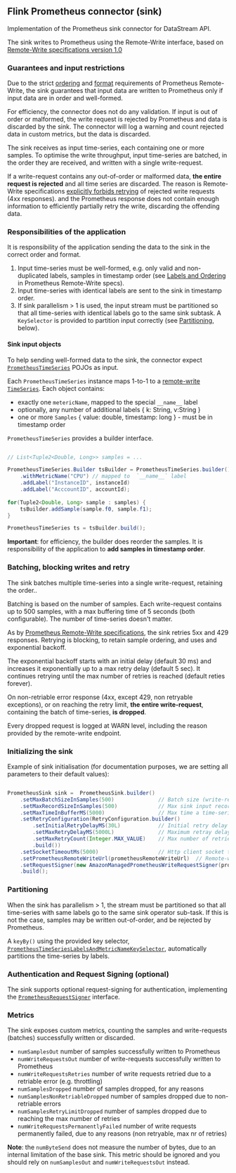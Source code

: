 ## Flink Prometheus connector (sink)

Implementation of the Prometheus sink connector for DataStream API.

The sink writes to Prometheus using the Remote-Write interface, based on [Remote-Write specifications version 1.0](https://prometheus.io/docs/concepts/remote_write_spec/)

### Guarantees and input restrictions

Due to the strict [ordering](https://prometheus.io/docs/concepts/remote_write_spec/#ordering) and [format](https://prometheus.io/docs/concepts/remote_write_spec/#labels) requirements
of Prometheus Remote-Write, the sink guarantees that input data are written to Prometheus only if input data are in order and well-formed.

For efficiency, the connector does not do any validation.
If input is out of order or malformed, the write request is rejected by Prometheus and data is discarded by the sink.
The connector will log a warning and count rejected data in custom metrics, but the data is discarded.

The sink receives as input time-series, each containing one or more samples. 
To optimise the write throughput, input time-series are batched, in the order they are received, and written with a single write-request.

If a write-request contains any out-of-order or malformed data, **the entire request is rejected** and all time series are discarded.
The reason is Remote-Write specifications [explicitly forbids retrying](https://prometheus.io/docs/concepts/remote_write_spec/#retries-backoff) of rejected write requests (4xx responses).
and the Prometheus response does not contain enough information to efficiently partially retry the write, discarding the offending data.

### Responsibilities of the application

It is responsibility of the application sending the data to the sink in the correct order and format.

1. Input time-series must be well-formed, e.g. only valid and non-duplicated labels, 
samples in timestamp order (see [Labels and Ordering](https://prometheus.io/docs/concepts/remote_write_spec/#labels) in Prometheus Remote-Write specs).
2. Input time-series with identical labels are sent to the sink in timestamp order.
3. If sink parallelism > 1 is used, the input stream must be partitioned so that all time-series with identical labels go to the same sink subtask. A `KeySelector` is provided to partition input correctly (see [Partitioning](#partitioning), below). 


#### Sink input objects

To help sending well-formed data to the sink, the connector expect [`PrometheusTimeSeries`](./src/main/java/org/apache/flink/connector/prometheus/sink/PrometheusTimeSeries.java) POJOs as input.

Each `PrometheusTimeSeries` instance maps 1-to-1 to a [remote-write `TimeSeries`](https://prometheus.io/docs/concepts/remote_write_spec/#protocol). Each object contains:
* exactly one `metericName`, mapped to the special  `__name__` label
* optionally, any number of additional labels { k: String, v:String }
* one or more `Samples` { value: double, timestamp: long } - must be in timestamp order

`PrometheusTimeSeries` provides a builder interface.

```java

// List<Tuple2<Double, Long>> samples = ...

PrometheusTimeSeries.Builder tsBuilder = PrometheusTimeSeries.builder()
    .withMetricName("CPU") // mapped to  `__name__` label
    .addLabel("InstanceID", instanceId)
    .addLabel("AcccountID", accountId);
    
for(Tuple2<Double, Long> sample : samples) {
    tsBuilder.addSample(sample.f0, sample.f1);
}

PrometheusTimeSeries ts = tsBuilder.build();
```


**Important**: for efficiency, the builder does reorder the samples. It is responsibility of the application to **add samples in timestamp order**.

### Batching, blocking writes and retry

The sink batches multiple time-series into a single write-request, retaining the order..

Batching is based on the number of samples. Each write-request contains up to 500 samples, with a max buffering time of 5 seconds 
(both configurable). The number of time-series doesn't matter.

As by [Prometheus Remote-Write specifications](https://prometheus.io/docs/concepts/remote_write_spec/#retries-backoff), 
the sink retries 5xx and 429 responses. Retrying is blocking, to retain sample ordering, and uses and exponential backoff.

The exponential backoff starts with an initial delay (default 30 ms) and increases it exponentially up to a max retry 
delay (default 5 sec). It continues retrying until the max number of retries is reached (default reties forever).

On non-retriable error response (4xx, except 429, non retryable exceptions), or on reaching the retry limit, 
**the entire write-request**, containing the batch of time-series, **is dropped**.

Every dropped request is logged at WARN level, including the reason provided by the remote-write endpoint.

### Initializing the sink

Example of sink initialisation (for documentation purposes, we are setting all parameters to their default values):

```java

PrometheusSink sink =  PrometheusSink.builder()
    .setMaxBatchSizeInSamples(500)              // Batch size (write-request size), in samples (default: 500)
    .setMaxRecordSizeInSamples(500)             // Max sink input record size, in samples (default: 500), must be <= maxBatchSizeInSamples
    .setMaxTimeInBufferMS(5000)                 // Max time a time-series is buffered for batching (default: 5000 ms)
    .setRetryConfiguration(RetryConfiguration.builder()
        .setInitialRetryDelayMS(30L)            // Initial retry delay (default: 30 ms)
        .setMaxRetryDelayMS(5000L)              // Maximum retray delay, with exponential backoff (default: 5000 ms)
        .setMaxRetryCount(Integer.MAX_VALUE)    // Max number of retries (~ infinite)
        .build())
    .setSocketTimeoutMs(5000)                   // Http client socket timeout (default: 5000 ms)
    .setPrometheusRemoteWriteUrl(prometheusRemoteWriteUrl)  // Remote-write URL
    .setRequestSigner(new AmazonManagedPrometheusWriteRequestSigner(prometheusRemoteWriteUrl, prometheusRegion)) // Optional request signed (AMP request signer in this example)
    .build();
```

### Partitioning

When the sink has parallelism > 1, the stream must be partitioned so that all time-series with same labels go to the same
sink operator sub-task. If this is not the case, samples may be written out-of-order, and be rejected by Prometheus.

A `keyBy()` using the provided key selector, 
[`PrometheusTimeSeriesLabelsAndMetricNameKeySelector`](./src/main/java/org/apache/flink/connector/prometheus/sink/PrometheusTimeSeriesLabelsAndMetricNameKeySelector.java), automatically partitions the time-series by labels.

### Authentication and Request Signing (optional)

The sink supports optional request-signing for authentication, implementing the 
[`PrometheusRequestSigner`](./src/main/java/org/apache/flink/connector/prometheus/sink/PrometheusRequestSigner.java)
interface.

### Metrics

The sink exposes custom metrics, counting the samples and write-requests (batches) successfully written or discarded.

* `numSamplesOut` number of samples successfully written to Prometheus
* `numWriteRequestsOut` number of write-requests successfully written to Prometheus
* `numWriteRequestsRetries` number of write requests retried due to a retriable error (e.g. throttling)
* `numSamplesDropped` number of samples dropped, for any reasons
* `numSamplesNonRetriableDropped` number of samples dropped due to non-retriable errors
* `numSamplesRetryLimitDropped` number of samples dropped due to reaching the max number of retries
* `numWriteRequestsPermanentlyFailed` number of write requests permanently failed, due to any reasons (non retryable, max nr of retries)

**Note**: the `numByteSend` does not measure the number of bytes, due to an internal limitation of the base sink. 
This metric should be ignored and you should rely on `numSamplesOut` and `numWriteRequestsOut` instead.


